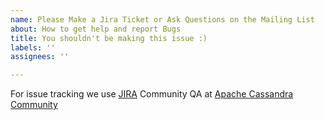 ```yaml
---
name: Please Make a Jira Ticket or Ask Questions on the Mailing List
about: How to get help and report Bugs
title: You shouldn't be making this issue :)
labels: ''
assignees: ''

---
```


For issue tracking we use [JIRA](https://issues.apache.org/jira/projects/CASSANALYTICS)
Community QA at [Apache Cassandra Community](https://cassandra.apache.org/_/community.html#discussions)
